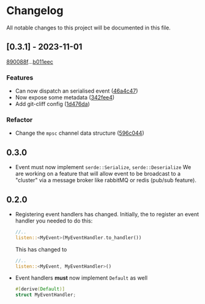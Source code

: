 # Changelog

All notable changes to this project will be documented in this file.

## [0.3.1] - 2023-11-01

[890088f](890088fc8a23829cb2df823e429eade3a78d50f6)...[b011eec](b011eec92913675c975568772c9096ccc3e38618)

### Features

- Can now dispatch an serialised event ([46a4c47](46a4c47cc1bfd13f59e86cc12566a2778f71b1e0))
- Now expose some metadata ([342fee4](342fee4c064e4dae4fbf110c0a061da6e405e717))
- Add git-cliff config ([1d476da](1d476daeee97c895373aaa447baa219d8425d3bf))

### Refactor

- Change the `mpsc` channel data structure ([596c044](596c0442d35bc4d3dcc2a8cf080f1ec329a55883))

## 0.3.0

- Event must now implement `serde::Serialize`, `serde::Deserialize`
  We are working on a feature that will allow event to be broadcast to a "cluster"
  via a message broker like rabbitMQ or redis (pub/sub feature).

## 0.2.0

- Registering event handlers has changed.
  Initially, the to register an event handler you needed to do this:

  ```rust
  //..
  listen::<MyEvent>(MyEventHandler.to_handler())
  ```

  This has changed to

  ```rust
  //..
  listen::<MyEvent, MyEventHandler>()
  ```

- Event handlers **must** now implement `Default` as well

  ```rust
  #[derive(Default)]
  struct MyEventHandler;
  ```
